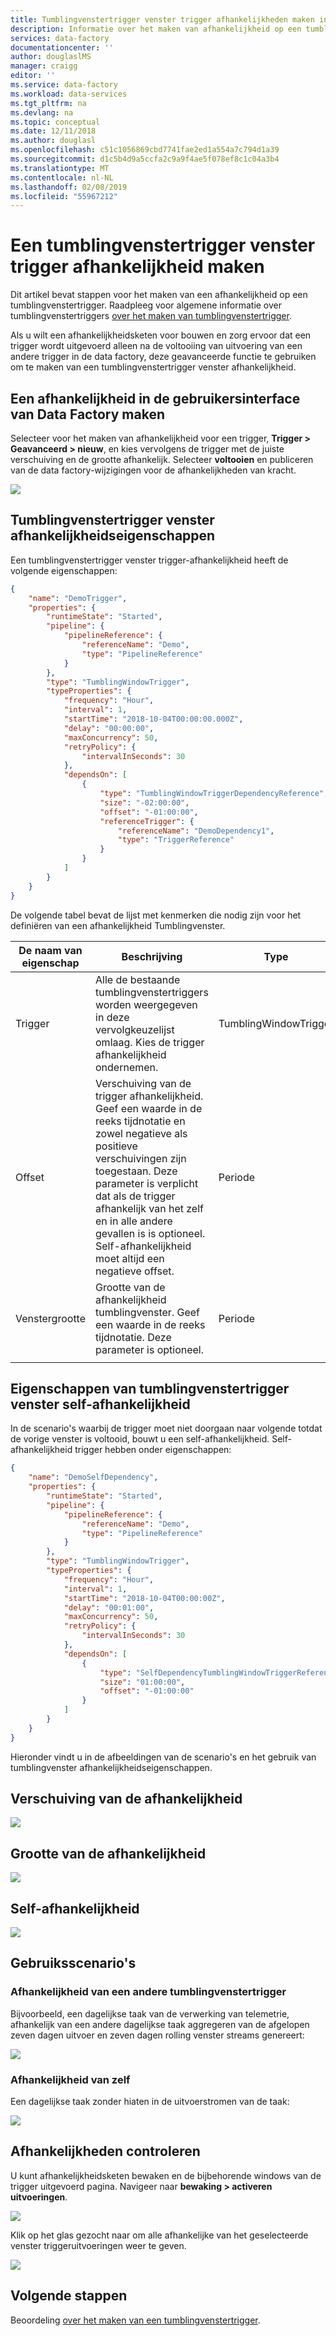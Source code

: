 ```yaml
---
title: Tumblingvenstertrigger venster trigger afhankelijkheden maken in Azure Data Factory | Microsoft Docs
description: Informatie over het maken van afhankelijkheid op een tumblingvenstertrigger in Azure Data Factory.
services: data-factory
documentationcenter: ''
author: douglaslMS
manager: craigg
editor: ''
ms.service: data-factory
ms.workload: data-services
ms.tgt_pltfrm: na
ms.devlang: na
ms.topic: conceptual
ms.date: 12/11/2018
ms.author: douglasl
ms.openlocfilehash: c51c1056869cbd7741fae2ed1a554a7c794d1a39
ms.sourcegitcommit: d1c5b4d9a5ccfa2c9a9f4ae5f078ef8c1c04a3b4
ms.translationtype: MT
ms.contentlocale: nl-NL
ms.lasthandoff: 02/08/2019
ms.locfileid: "55967212"
---
```

# <a name="create-a-tumbling-window-trigger-dependency"></a>Een tumblingvenstertrigger venster trigger afhankelijkheid maken

Dit artikel bevat stappen voor het maken van een afhankelijkheid op een tumblingvenstertrigger. Raadpleeg voor algemene informatie over tumblingvenstertriggers [over het maken van tumblingvenstertrigger](how-to-create-tumbling-window-trigger.md).

Als u wilt een afhankelijkheidsketen voor bouwen en zorg ervoor dat een trigger wordt uitgevoerd alleen na de voltooiing van uitvoering van een andere trigger in de data factory, deze geavanceerde functie te gebruiken om te maken van een tumblingvenstertrigger venster afhankelijkheid.

## <a name="create-a-dependency-in-the-data-factory-ui"></a>Een afhankelijkheid in de gebruikersinterface van Data Factory maken

Selecteer voor het maken van afhankelijkheid voor een trigger, **Trigger > Geavanceerd > nieuw**, en kies vervolgens de trigger met de juiste verschuiving en de grootte afhankelijk. Selecteer **voltooien** en publiceren van de data factory-wijzigingen voor de afhankelijkheden van kracht.

![](media/tumbling-window-trigger-dependency/tumbling-window-dependency01.png)

## <a name="tumbling-window-dependency-properties"></a>Tumblingvenstertrigger venster afhankelijkheidseigenschappen

Een tumblingvenstertrigger venster trigger-afhankelijkheid heeft de volgende eigenschappen:

```json
{
    "name": "DemoTrigger",
    "properties": {
        "runtimeState": "Started",
        "pipeline": {
            "pipelineReference": {
                "referenceName": "Demo",
                "type": "PipelineReference"
            }
        },
        "type": "TumblingWindowTrigger",
        "typeProperties": {
            "frequency": "Hour",
            "interval": 1,
            "startTime": "2018-10-04T00:00:00.000Z",
            "delay": "00:00:00",
            "maxConcurrency": 50,
            "retryPolicy": {
                "intervalInSeconds": 30
            },
            "dependsOn": [
                {
                    "type": "TumblingWindowTriggerDependencyReference",
                    "size": "-02:00:00",
                    "offset": "-01:00:00",
                    "referenceTrigger": {
                        "referenceName": "DemoDependency1",
                        "type": "TriggerReference"
                    }
                }
            ]
        }
    }
}
```

De volgende tabel bevat de lijst met kenmerken die nodig zijn voor het definiëren van een afhankelijkheid Tumblingvenster.

| **De naam van eigenschap** | **Beschrijving**  | **Type** | **Vereist** |
|---|---|---|---|
| Trigger  | Alle de bestaande tumblingvenstertriggers worden weergegeven in deze vervolgkeuzelijst omlaag. Kies de trigger afhankelijkheid ondernemen.  | TumblingWindowTrigger | Ja |
| Offset | Verschuiving van de trigger afhankelijkheid. Geef een waarde in de reeks tijdnotatie en zowel negatieve als positieve verschuivingen zijn toegestaan. Deze parameter is verplicht dat als de trigger afhankelijk van het zelf en in alle andere gevallen is is optioneel. Self-afhankelijkheid moet altijd een negatieve offset. | Periode | Self-afhankelijkheid: Ja andere: Nee |
| Venstergrootte | Grootte van de afhankelijkheid tumblingvenster. Geef een waarde in de reeks tijdnotatie. Deze parameter is optioneel. | Periode | Nee  |
|||||

## <a name="tumbling-window-self-dependency-properties"></a>Eigenschappen van tumblingvenstertrigger venster self-afhankelijkheid

In de scenario's waarbij de trigger moet niet doorgaan naar volgende totdat de vorige venster is voltooid, bouwt u een self-afhankelijkheid. Self-afhankelijkheid trigger hebben onder eigenschappen:

```json
{
    "name": "DemoSelfDependency",
    "properties": {
        "runtimeState": "Started",
        "pipeline": {
            "pipelineReference": {
                "referenceName": "Demo",
                "type": "PipelineReference"
            }
        },
        "type": "TumblingWindowTrigger",
        "typeProperties": {
            "frequency": "Hour",
            "interval": 1,
            "startTime": "2018-10-04T00:00:00Z",
            "delay": "00:01:00",
            "maxConcurrency": 50,
            "retryPolicy": {
                "intervalInSeconds": 30
            },
            "dependsOn": [
                {
                    "type": "SelfDependencyTumblingWindowTriggerReference",
                    "size": "01:00:00",
                    "offset": "-01:00:00"
                }
            ]
        }
    }
}
```

Hieronder vindt u in de afbeeldingen van de scenario's en het gebruik van tumblingvenster afhankelijkheidseigenschappen.

## <a name="dependency-offset"></a>Verschuiving van de afhankelijkheid

![](media/tumbling-window-trigger-dependency/tumbling-window-dependency02.png)

## <a name="dependency-size"></a>Grootte van de afhankelijkheid

![](media/tumbling-window-trigger-dependency/tumbling-window-dependency03.png)

## <a name="self-dependency"></a>Self-afhankelijkheid

![](media/tumbling-window-trigger-dependency/tumbling-window-dependency04.png)

## <a name="usage-scenarios"></a>Gebruiksscenario's

### <a name="dependency-on-another-tumbling-window-trigger"></a>Afhankelijkheid van een andere tumblingvenstertrigger

Bijvoorbeeld, een dagelijkse taak van de verwerking van telemetrie, afhankelijk van een andere dagelijkse taak aggregeren van de afgelopen zeven dagen uitvoer en zeven dagen rolling venster streams genereert:

![](media/tumbling-window-trigger-dependency/tumbling-window-dependency05.png)

### <a name="dependency-on-itself"></a>Afhankelijkheid van zelf

Een dagelijkse taak zonder hiaten in de uitvoerstromen van de taak:

![](media/tumbling-window-trigger-dependency/tumbling-window-dependency06.png)

## <a name="monitor-dependencies"></a>Afhankelijkheden controleren

U kunt afhankelijkheidsketen bewaken en de bijbehorende windows van de trigger uitgevoerd pagina. Navigeer naar **bewaking > activeren uitvoeringen**.

![](media/tumbling-window-trigger-dependency/tumbling-window-dependency07.png)

Klik op het glas gezocht naar om alle afhankelijke van het geselecteerde venster triggeruitvoeringen weer te geven.

![](media/tumbling-window-trigger-dependency/tumbling-window-dependency08.png)

## <a name="next-steps"></a>Volgende stappen

Beoordeling [over het maken van een tumblingvenstertrigger](how-to-create-tumbling-window-trigger.md).